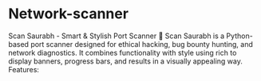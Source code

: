 # Network-scanner
Scan Saurabh - Smart &amp; Stylish Port Scanner 🚀  Scan Saurabh is a Python-based port scanner designed for ethical hacking, bug bounty hunting, and network diagnostics. It combines functionality with style using rich to display banners, progress bars, and results in a visually appealing way. Features:     
